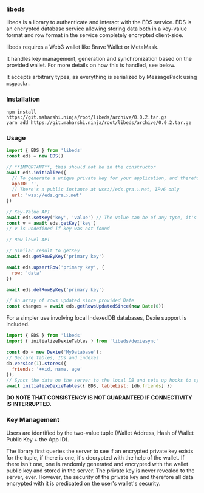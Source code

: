 ### libeds

libeds is a library to authenticate and interact with the EDS service. EDS is an encrypted database service allowing storing data both in a key-value format and row format in the service completely encrypted client-side.

libeds requires a Web3 wallet like Brave Wallet or MetaMask.

It handles key management, generation and synchronization based on the provided wallet. For more details on how this is handled, see below.

It accepts arbitrary types, as everything is serialized by MessagePack using `msgpackr`.

### Installation

```shell
npm install https://git.maharshi.ninja/root/libeds/archive/0.0.2.tar.gz
yarn add https://git.maharshi.ninja/root/libeds/archive/0.0.2.tar.gz
```

### Usage

```javascript
import { EDS } from 'libeds'
const eds = new EDS()

// **IMPORTANT**, this should not be in the constructor
await eds.initialize({
  // To generate a unique private key for your application, and therefore maintain a different dataset, specify a unique string here.
  appID: '',
  // There's a public instance at wss://eds.gra.১.net, IPv6 only
  url: 'wss://eds.gra.১.net'
})

// Key-Value API
await eds.setKey('key', 'value') // The value can be of any type, it's serialized using messagepack.
const v = await eds.getKey('key') 
// v is undefined if key was not found

// Row-level API

// Similar result to getKey
await eds.getRowByKey('primary key')

await eds.upsertRow('primary key', {
  row: 'data'
})

await eds.delRowByKey('primary key')

// An array of rows updated since provided Date
const changes = await eds.getRowsUpdatedSince(new Date(0))
```

For a simpler use involving local IndexedDB databases, Dexie support is included.

```javascript
import { EDS } from 'libeds'
import { initializeDexieTables } from 'libeds/dexiesync'

const db = new Dexie('MyDatabase');
// Declare tables, IDs and indexes
db.version(1).stores({
  friends: '++id, name, age'
});
// Syncs the data on the server to the local DB and sets up hooks to sync new changes to the server
await initializeDexieTables({ EDS, tableList: [db.friends] })
```

**DO NOTE THAT CONSISTENCY IS NOT GUARANTEED IF CONNECTIVITY IS INTERRUPTED.**

### Key Management

Users are identified by the two-value tuple (Wallet Address, Hash of Wallet Public Key + the App ID).

The library first queries the server to see if an encrypted private key exists for the tuple, if there is one, it's decrypted with the help of the wallet.
If there isn't one, one is randomly generated and encrypted with the wallet public key and stored in the server.
The private key is never revealed to the server, ever. However, the security of the private key and therefore all data encrypted with it is predicated on the user's wallet's security.
